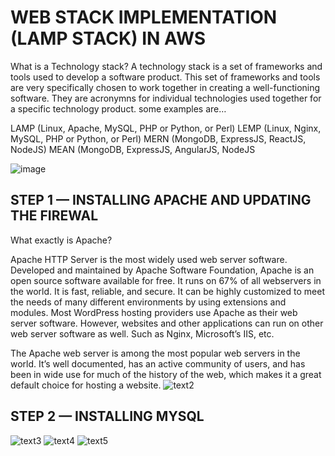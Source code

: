 
# WEB STACK IMPLEMENTATION (LAMP STACK) IN AWS

What is a Technology stack?
A technology stack is a set of frameworks and tools used to develop a software product. This set of frameworks and tools are very specifically chosen to work together in creating a well-functioning software. They are acronymns for individual technologies used together for a specific technology product. some examples are…

LAMP (Linux, Apache, MySQL, PHP or Python, or Perl)
LEMP (Linux, Nginx, MySQL, PHP or Python, or Perl)
MERN (MongoDB, ExpressJS, ReactJS, NodeJS)
MEAN (MongoDB, ExpressJS, AngularJS, NodeJS

![image](https://user-images.githubusercontent.com/108102087/177055054-dfbf4a35-28a0-4e86-9596-893c68faab95.png)

## STEP 1 — INSTALLING APACHE AND UPDATING THE FIREWAL
What exactly is Apache?

Apache HTTP Server is the most widely used web server software. Developed and maintained by Apache Software Foundation, Apache is an open source software available for free. It runs on 67% of all webservers in the world. It is fast, reliable, and secure. It can be highly customized to meet the needs of many different environments by using extensions and modules. Most WordPress hosting providers use Apache as their web server software. However, websites and other applications can run on other web server software as well. Such as Nginx, Microsoft’s IIS, etc.

The Apache web server is among the most popular web servers in the world. It’s well documented, has an active community of users, and has been in wide use for much of the history of the web, which makes it a great default choice for hosting a website.
![text2](https://user-images.githubusercontent.com/108102087/177055421-668a4023-d713-4399-b4d8-b297ab462252.PNG)

## STEP 2 — INSTALLING MYSQL
![text3](https://user-images.githubusercontent.com/108102087/177055603-40b54f84-ecc1-4c59-b7d0-58e5cecfbb82.PNG)
![text4](https://user-images.githubusercontent.com/108102087/177056031-ffd09ad0-5174-4d35-b8f7-47bf7a64c61c.PNG)
![text5](https://user-images.githubusercontent.com/108102087/177056186-1072241d-0331-41b6-9aeb-87d000837e25.PNG)
